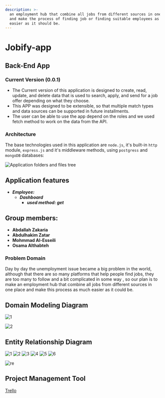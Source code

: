 ```yaml
---
description: >-
  an employment hub that combine all jobs from different sources in one place
  and make the process of finding job or finding suitable employees as much
  easier as it should be.
---
```


# Jobify-app

## Back-End App

### Current Version \(0.0.1\)

* The Current version of this application is designed to create, read, update, and delete data that is used to search, apply, and send for a job offer depending on what they choose.
* This APP was designed to be extensible, so that multiple match types and data sources can be supported in future installments.
* The user can be able to use the app depend on the roles and we used fetch method to work on the data from the API.

### Architecture

 The base technologies used in this application are `node.js`, it's built-in `http` module, `express.js` and it's middleware methods, using `postgress` and `mongoDB` databases:

![Application folders and files tree ](.gitbook/assets/tree.png)



## Application features

* _**Employee:**_
  * _**Dashboard**_  
    * _**used method: get**_  

## Group members:

* **Abdallah Zakaria**
* **Abdulhakim Zatar**
* **Mohmmad Al-Esseili**
* **Osama Althabteh**

### Problem Domain

Day by day the unemployment issue became a big problem in the world, although that there are so many platforms that help people find jobs, they are too many to follow and a bit complicated in some way , so our plan is to make an employment hub that combine all jobs from different sources in one place and make this process as much easier as it could be.

## Domain Modeling Diagram

 

![1](.gitbook/assets/10.jpg)

![2](.gitbook/assets/11.jpg)

## Entity Relationship Diagram

![1](.gitbook/assets/1.JPG) ![2](.gitbook/assets/2.JPG) ![3](.gitbook/assets/3.JPG) ![4](.gitbook/assets/4.JPG) ![5](.gitbook/assets/5.JPG)  ![6](.gitbook/assets/6.JPG)

![re](.gitbook/assets/schema1.png)

## Project Management Tool

[Trello](https://trello.com/invite/b/qdMApvNd/146e1a2ec506e1d8b85d87decc563a76/englopers-jobify-v2)

